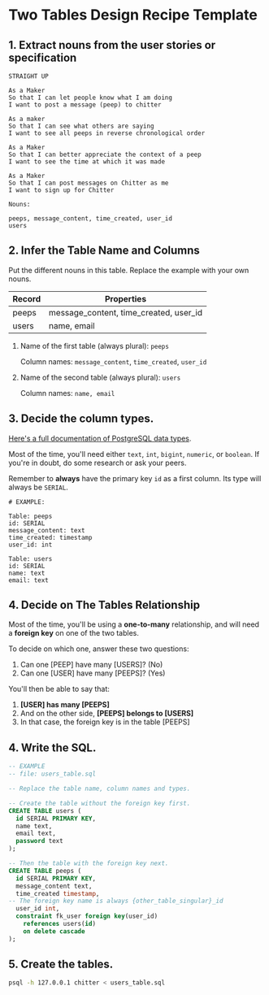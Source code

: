 # Two Tables Design Recipe Template

## 1. Extract nouns from the user stories or specification

```
STRAIGHT UP

As a Maker
So that I can let people know what I am doing
I want to post a message (peep) to chitter

As a maker
So that I can see what others are saying
I want to see all peeps in reverse chronological order

As a Maker
So that I can better appreciate the context of a peep
I want to see the time at which it was made

As a Maker
So that I can post messages on Chitter as me
I want to sign up for Chitter
```

```
Nouns:

peeps, message_content, time_created, user_id
users
```

## 2. Infer the Table Name and Columns

Put the different nouns in this table. Replace the example with your own nouns.

| Record | Properties                             |
| ------ | -------------------------------------- |
| peeps  | message_content, time_created, user_id |
| users  | name, email                            |

1. Name of the first table (always plural): `peeps`

   Column names: `message_content`, `time_created`, `user_id`

2. Name of the second table (always plural): `users`

   Column names: `name, email`

## 3. Decide the column types.

[Here's a full documentation of PostgreSQL data types](https://www.postgresql.org/docs/current/datatype.html).

Most of the time, you'll need either `text`, `int`, `bigint`, `numeric`, or `boolean`. If you're in doubt, do some research or ask your peers.

Remember to **always** have the primary key `id` as a first column. Its type will always be `SERIAL`.

```
# EXAMPLE:

Table: peeps
id: SERIAL
message_content: text
time_created: timestamp
user_id: int

Table: users
id: SERIAL
name: text
email: text
```

## 4. Decide on The Tables Relationship

Most of the time, you'll be using a **one-to-many** relationship, and will need a **foreign key** on one of the two tables.

To decide on which one, answer these two questions:

1. Can one [PEEP] have many [USERS]? (No)
2. Can one [USER] have many [PEEPS]? (Yes)

You'll then be able to say that:

1. **[USER] has many [PEEPS]**
2. And on the other side, **[PEEPS] belongs to [USERS]**
3. In that case, the foreign key is in the table [PEEPS]

## 4. Write the SQL.

```sql
-- EXAMPLE
-- file: users_table.sql

-- Replace the table name, column names and types.

-- Create the table without the foreign key first.
CREATE TABLE users (
  id SERIAL PRIMARY KEY,
  name text,
  email text,
  password text
);

-- Then the table with the foreign key next.
CREATE TABLE peeps (
  id SERIAL PRIMARY KEY,
  message_content text,
  time_created timestamp,
-- The foreign key name is always {other_table_singular}_id
  user_id int,
  constraint fk_user foreign key(user_id)
    references users(id)
    on delete cascade
);

```

## 5. Create the tables.

```bash
psql -h 127.0.0.1 chitter < users_table.sql
```

